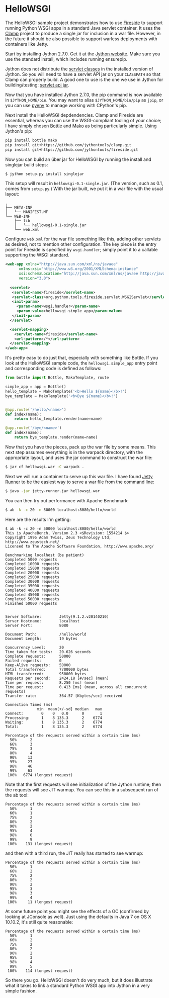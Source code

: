 HelloWSGI
=========

The HelloWSGI sample project demonstrates how to use [Fireside][] to
support running Python WSGI apps in a standard Java servlet
container. It uses the [Clamp][] project to produce a single jar for
inclusion in a war file. However, in the future it should be also
possible to support warless deployments with containers like Jetty.

Start by installing Jython 2.7.0. Get it at the
[Jython website][]. Make sure you use the standard install, which
includes running ensurepip.

Jython does not distribute the [servlet classes][] in the installed
version of Jython. So you will need to have a servlet API jar on your
`CLASSPATH` so that Clamp can properly build. A good one to use is the
one we use in Jython for building/testing: [servlet api jar][].

Now that you have installed Jython 2.7.0, the pip command is now
available in `$JYTHON_HOME/bin`. You may want to alias
`$JYTHON_HOME/bin/pip` as `jpip`, or you can use [pyenv][] to manage
working with CPython's pip.

Next install the HelloWSGI depdendencies. Clamp and Fireside are
essential, whereas you can use the WSGI-compliant tooling of your
choice; I have simply chosen [Bottle][] and [Mako][] as being
particularly simple. Using Jython's pip:

````bash
pip install bottle mako
pip install git+https://github.com/jythontools/clamp.git
pip install git+https://github.com/jythontools/fireside.git
````

Now you can build an über jar for HelloWSGI by running the install and
singlejar build steps:

````bash
$ jython setup.py install singlejar
````

This setup will result in `hellowsgi-0.1-single.jar`. (The version, such
as 0.1, comes from `setup.py`.) With the jar built, we put it in a war
file with the usual layout:

````
.
├── META-INF
│   └── MANIFEST.MF
└── WEB-INF
    ├── lib
    │   └── hellowsgi-0.1-single.jar
    └── web.xml
````

Configure `web.xml` for the war file something like this, adding other
servlets as desired, not to mention other configuration. The key piece
is the entry point for Fireside is specified by `wsgi.handler`; simply
point it to a callable supporting the WSGI standard.

````xml
<web-app xmlns="http://java.sun.com/xml/ns/javaee"
      xmlns:xsi="http://www.w3.org/2001/XMLSchema-instance"
      xsi:schemaLocation="http://java.sun.com/xml/ns/javaee http://java.sun.com/xml/ns/javaee/web-app_3_0.xsd"
      version="3.0">  
        
  <servlet>
   <servlet-name>fireside</servlet-name>
   <servlet-class>org.python.tools.fireside.servlet.WSGIServlet</servlet-class>
   <init-param>
     <param-name>wsgi.handler</param-name>
     <param-value>hellowsgi.simple_app</param-value>
   </init-param>
  </servlet>

  <servlet-mapping>
    <servlet-name>fireside</servlet-name>
    <url-pattern>/*</url-pattern>
  </servlet-mapping>
</web-app>
````

It's pretty easy to do just that, especially with something like
Bottle. If you look at the HelloWSGI sample code, the
`hellowsgi.simple_app` entry point and corresponding code is defined
as follows:

````python
from bottle import Bottle, MakoTemplate, route

simple_app = app = Bottle()
hello_template = MakoTemplate('<b>Hello ${name}</b>!')
bye_template = MakoTemplate('<b>Bye ${name}</b>!')


@app.route('/hello/<name>')
def index(name):
    return hello_template.render(name=name)

@app.route('/bye/<name>')
def index(name):
    return bye_template.render(name=name)
````

Now that you have the pieces, pack up the war file by some means. This
next step assumes everything is in the warpack directory, with the
appropriate layout, and uses the jar command to construct the war
file:

````bash
$ jar cf hellowsgi.war -C warpack .
````

Next we will run a container to serve up this war file. I have found
[Jetty Runner][] to be the easiest way to serve a war file from the
command line:

````bash
$ java -jar jetty-runner.jar hellowsgi.war
````

You can then try out performance with Apache Benchmark:

````bash
$ ab -k -c 20 -n 50000 localhost:8080/hello/world
````

Here are the results I'm getting:

````
$ ab -k -c 20 -n 50000 localhost:8080/hello/world
This is ApacheBench, Version 2.3 <$Revision: 1554214 $>
Copyright 1996 Adam Twiss, Zeus Technology Ltd, http://www.zeustech.net/
Licensed to The Apache Software Foundation, http://www.apache.org/

Benchmarking localhost (be patient)
Completed 5000 requests
Completed 10000 requests
Completed 15000 requests
Completed 20000 requests
Completed 25000 requests
Completed 30000 requests
Completed 35000 requests
Completed 40000 requests
Completed 45000 requests
Completed 50000 requests
Finished 50000 requests


Server Software:        Jetty(9.1.2.v20140210)
Server Hostname:        localhost
Server Port:            8080

Document Path:          /hello/world
Document Length:        19 bytes

Concurrency Level:      20
Time taken for tests:   20.626 seconds
Complete requests:      50000
Failed requests:        0
Keep-Alive requests:    50000
Total transferred:      7700000 bytes
HTML transferred:       950000 bytes
Requests per second:    2424.18 [#/sec] (mean)
Time per request:       8.250 [ms] (mean)
Time per request:       0.413 [ms] (mean, across all concurrent requests)
Transfer rate:          364.57 [Kbytes/sec] received

Connection Times (ms)
              min  mean[+/-sd] median   max
Connect:        0    0   0.0      0       1
Processing:     1    8 135.3      2    6774
Waiting:        1    8 135.3      2    6774
Total:          1    8 135.3      2    6774

Percentage of the requests served within a certain time (ms)
  50%      2
  66%      3
  75%      3
  80%      4
  90%     13
  95%     27
  98%     46
  99%     63
 100%   6774 (longest request)
````

Note that the first requests will see initialization of the Jython runtime; then the requests will see JIT warmup. You can see this in a subsequent run of the ab tool:

````
Percentage of the requests served within a certain time (ms)
  50%      1
  66%      1
  75%      2
  80%      2
  90%      2
  95%      4
  98%      6
  99%      9
 100%    131 (longest request)
 ````

and then with a third run, the JIT really has started to see warmup:

````
Percentage of the requests served within a certain time (ms)
  50%      1
  66%      2
  75%      2
  80%      2
  90%      2
  95%      3
  98%      3
  99%      4
 100%     11 (longest request)
````

At some future point you might see the effects of a GC (confirmed by looking at JConsole as well). Just using the defaults in Java 7 on OS X 10.10.2, it's still quite reasonable:

````
Percentage of the requests served within a certain time (ms)
  50%      1
  66%      2
  75%      2
  80%      2
  90%      2
  95%      3
  98%      4
  99%      5
 100%    114 (longest request)
````

So there you go. HelloWSGI doesn't do very much, but it does
illustrate what it takes to link a standard Python WSGI app into
Jython in a very simple fashion.

<!-- references -->

[Bottle]: https://github.com/bottlepy/bottle
[Clamp]: https://github.com/jythontools/clamp
[Fireside]: https://github.com/jythontools/fireside
[Jetty Runner]: http://wiki.eclipse.org/Jetty/Howto/Using_Jetty_Runner
[Jython website]: http://www.jython.org/
[Mako]: http://www.makotemplates.org/
[pyenv]: https://github.com/yyuu/pyenv
[servlet api jar]: https://github.com/jythontools/jython/blob/master/extlibs/servlet-api-2.5.jar
[servlet classes]: http://docs.oracle.com/javaee/7/api/javax/servlet/package-summary.html
